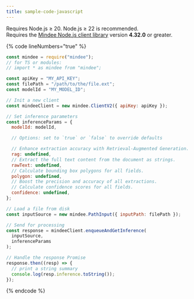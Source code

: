 ```yaml
---
title: sample-code-javascript
---
```


Requires Node.js ≥ 20. Node.js ≥ 22 is recommended.\
Requires the [Mindee Node.js client library](https://www.npmjs.com/package/mindee/v/4.29.0-rc1) version **4.32.0** or greater.

{% code lineNumbers="true" %}
```javascript
const mindee = require("mindee");
// for TS or modules:
// import * as mindee from "mindee";

const apiKey = "MY_API_KEY";
const filePath = "/path/to/the/file.ext";
const modelId = "MY_MODEL_ID";

// Init a new client
const mindeeClient = new mindee.ClientV2({ apiKey: apiKey });

// Set inference parameters
const inferenceParams = {
  modelId: modelId,

  // Options: set to `true` or `false` to override defaults

  // Enhance extraction accuracy with Retrieval-Augmented Generation.
  rag: undefined,
  // Extract the full text content from the document as strings.
  rawText: undefined,
  // Calculate bounding box polygons for all fields.
  polygon: undefined,
  // Boost the precision and accuracy of all extractions.
  // Calculate confidence scores for all fields.
  confidence: undefined,
};

// Load a file from disk
const inputSource = new mindee.PathInput({ inputPath: filePath });

// Send for processing
const response = mindeeClient.enqueueAndGetInference(
  inputSource,
  inferenceParams
);

// Handle the response Promise
response.then((resp) => {
  // print a string summary
  console.log(resp.inference.toString());
});
```
{% endcode %}
